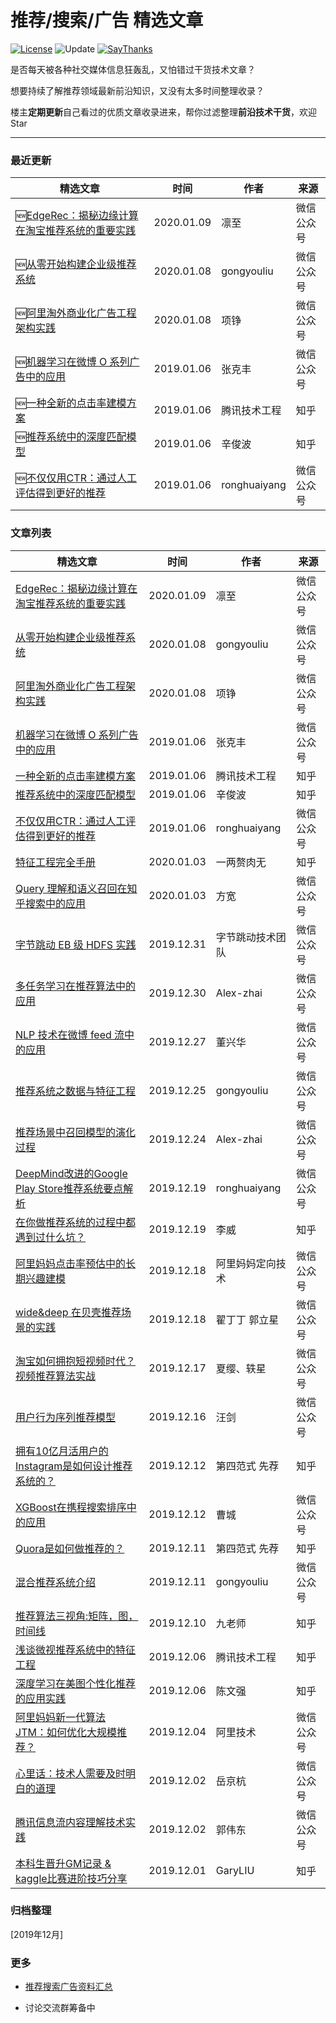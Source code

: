 推荐/搜索/广告 精选文章
===
[![License](https://img.shields.io/badge/license-MIT-blue.svg)](./LICENSE.md) ![Update](https://img.shields.io/badge/update-weekly-green.svg)  [![SayThanks](https://img.shields.io/badge/say-thanks-ff69f4.svg)](https://saythanks.io/to/kamyu104) 

是否每天被各种社交媒体信息狂轰乱，又怕错过干货技术文章？

想要持续了解推荐领域最新前沿知识，又没有太多时间整理收录？

楼主**定期更新**自己看过的优质文章收录进来，帮你过滤整理**前沿技术干货**，欢迎Star

---
### 最近更新
| 精选文章 | 时间 | 作者 | 来源 |
|----|----------|-----------|------|
|🆕[EdgeRec：​揭秘边缘计算在淘宝推荐系统的重要实践](https://mp.weixin.qq.com/s/44wHo2beHKWD4kklMkU2Tg)  | 2020.01.09 | 凛至 | 微信公众号
|🆕[从零开始构建企业级推荐系统](https://mp.weixin.qq.com/s/YkABleB5hlHt_Zn6M6DgBw) |  2020.01.08 | gongyouliu |  微信公众号
|🆕[阿里淘外商业化广告工程架构实践](https://mp.weixin.qq.com/s/V7_I2QzEDGbQ9tYIxidUbw)  | 2020.01.08 | 项铮 | 微信公众号
|🆕[机器学习在微博 O 系列广告中的应用](https://mp.weixin.qq.com/s/t7LYfItthkszzvRp6opG5w)  | 2019.01.06 |   张克丰 |  微信公众号
|🆕[一种全新的点击率建模方案](https://zhuanlan.zhihu.com/p/101319401)  | 2019.01.06 |   腾讯技术工程 |  知乎
|🆕[推荐系统中的深度匹配模型](https://zhuanlan.zhihu.com/p/101136699)  | 2019.01.06 |   辛俊波 |  知乎
|🆕[不仅仅用CTR：通过人工评估得到更好的推荐](https://mp.weixin.qq.com/s/kYEML_zBg73CrySQSPFrhA)  | 2019.01.06 |   ronghuaiyang |  微信公众号

### 文章列表
| 精选文章 | 时间 | 作者 | 来源 |
|----|----------|-----------|------|
|[EdgeRec：​揭秘边缘计算在淘宝推荐系统的重要实践](https://mp.weixin.qq.com/s/44wHo2beHKWD4kklMkU2Tg)  | 2020.01.09 | 凛至 | 微信公众号
|[从零开始构建企业级推荐系统](https://mp.weixin.qq.com/s/YkABleB5hlHt_Zn6M6DgBw) |  2020.01.08 | gongyouliu |  微信公众号
|[阿里淘外商业化广告工程架构实践](https://mp.weixin.qq.com/s/V7_I2QzEDGbQ9tYIxidUbw)  | 2020.01.08 | 项铮 | 微信公众号
|[机器学习在微博 O 系列广告中的应用](https://mp.weixin.qq.com/s/t7LYfItthkszzvRp6opG5w)  | 2019.01.06 |   张克丰 |  微信公众号
|[一种全新的点击率建模方案](https://zhuanlan.zhihu.com/p/101319401)  | 2019.01.06 |   腾讯技术工程 |  知乎
|[推荐系统中的深度匹配模型](https://zhuanlan.zhihu.com/p/101136699)  | 2019.01.06 |   辛俊波 |  知乎
|[不仅仅用CTR：通过人工评估得到更好的推荐](https://mp.weixin.qq.com/s/kYEML_zBg73CrySQSPFrhA)  | 2019.01.06 |   ronghuaiyang |  微信公众号
|[特征工程完全手册](https://zhuanlan.zhihu.com/p/94994902)  | 2020.01.03 | 一两赘肉无 | 知乎
|[Query 理解和语义召回在知乎搜索中的应用](https://mp.weixin.qq.com/s/MAfK4B2F8sPXRLodXkwnmw) |  2020.01.03 | 方宽 |  微信公众号
|[字节跳动 EB 级 HDFS 实践](https://mp.weixin.qq.com/s/liiplasFnFW0ezc3VWsOHA)  | 2019.12.31 | 字节跳动技术团队 | 微信公众号
|[多任务学习在推荐算法中的应用](https://mp.weixin.qq.com/s/-SHLp26oGDDp9HG-23cetg)  | 2019.12.30 |   Alex-zhai |  微信公众号
|[NLP 技术在微博 feed 流中的应用](https://mp.weixin.qq.com/s/T2Nv7dQvZR6sVht1LfKSlw)  | 2019.12.27 |  董兴华 |  微信公众号
|[推荐系统之数据与特征工程](https://mp.weixin.qq.com/s/x4jBz4eJCyexY5c15X92Aw)  | 2019.12.25 |   gongyouliu | 微信公众号
|[推荐场景中召回模型的演化过程](https://mp.weixin.qq.com/s/Y4g2T6qMGzCcE67bINPiGA)  | 2019.12.24 |  Alex-zhai |  微信公众号
|[DeepMind改进的Google Play Store推荐系统要点解析](https://mp.weixin.qq.com/s/PRAzKQVBjzCun1WBceLvEA)  | 2019.12.19 |  ronghuaiyang |  微信公众号
|[在你做推荐系统的过程中都遇到过什么坑？](https://www.zhihu.com/question/32218407/answer/942360313?utm_source=wechat_session&utm_medium=social&utm_oi=720822860616060928)  | 2019.12.19 |  李威 | 知乎
| [阿里妈妈点击率预估中的长期兴趣建模](https://mp.weixin.qq.com/s/RQ1iBs8ftvNR0_xB7X8Erg)  | 2019.12.18 | 阿里妈妈定向技术 | 微信公众号
|[wide&deep 在贝壳推荐场景的实践](https://mp.weixin.qq.com/s/rp6H_HydTbKiSanijDZwBQ)  | 2019.12.18 |  翟丁丁 郭立星 |  微信公众号
| [淘宝如何拥抱短视频时代？视频推荐算法实战](https://mp.weixin.qq.com/s/8N09Argm9sNJRYipq3Mipw)  | 2019.12.17 | 夏缨、轶星 | 微信公众号
| [用户行为序列推荐模型](https://mp.weixin.qq.com/s/nqCJOstJlZv6CrMST-tH8g)  | 2019.12.16 |  汪剑 | 微信公众号
|[拥有10亿月活用户的Instagram是如何设计推荐系统的？](https://zhuanlan.zhihu.com/p/97014016?utm_source=wechat_session&utm_medium=social&utm_oi=720822860616060928)  | 2019.12.12 | 第四范式 先荐 | 知乎
|[XGBoost在携程搜索排序中的应用](https://mp.weixin.qq.com/s/X4K6UFZPxL05v2uolId7Lw)  | 2019.12.12 |   曹城 |  微信公众号
|[Quora是如何做推荐的？](https://zhuanlan.zhihu.com/p/96624619?utm_source=wechat_session&utm_medium=social&utm_oi=720822860616060928)  | 2019.12.11 | 第四范式 先荐 | 知乎
| [混合推荐系统介绍](https://mp.weixin.qq.com/s/NJIEqlW4oKfEon3YXc1U6g)  | 2019.12.11 |  gongyouliu | 微信公众号
| [推荐算法三视角:矩阵，图，时间线](https://zhuanlan.zhihu.com/p/95350982)  | 2019.12.10 | 九老师 | 知乎
| [浅谈微视推荐系统中的特征工程](https://zhuanlan.zhihu.com/p/95779014)  | 2019.12.06 | 腾讯技术工程 | 知乎
| [深度学习在美图个性化推荐的应用实践](https://zhuanlan.zhihu.com/p/87466510)  | 2019.12.06 | 陈文强 |  知乎
| [阿里妈妈新一代算法 JTM：如何优化大规模推荐？](https://mp.weixin.qq.com/s/51gYMXB2RbkQ_r7qobcQmA)  | 2019.12.04 | 阿里技术 | 微信公众号
| [心里话：技术人需要及时明白的道理](https://mp.weixin.qq.com/s/N7PJet0SCuQ9CZEU0o-O6Q)  | 2019.12.02 | 岳京杭 | 微信公众号
| [腾讯信息流内容理解技术实践](https://mp.weixin.qq.com/s/spQfuary3ovCLw5ZgeLH8A)  | 2019.12.02 | 郭伟东 | 微信公众号
| [本科生晋升GM记录 & kaggle比赛进阶技巧分享](https://zhuanlan.zhihu.com/p/93806755)  | 2019.12.01 | GaryLIU | 知乎

### 归档整理
[2019年12月]

### 更多
- [推荐搜索广告资料汇总](https://github.com/mJackie/RecSys)

- 讨论交流群筹备中

















